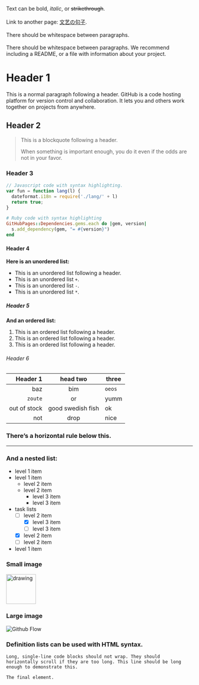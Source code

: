 Text can be bold, _italic_, or ~~strikethrough~~.<br />
</br>
Link to another page: [文艺の句子](https://Sorrv.github.io/JuZi.html).<br>
</br>
There should be whitespace between paragraphs.</br>
</br>
There should be whitespace between paragraphs. We recommend including a README, or a file with information about your project.

# Header 1
This is a normal paragraph following a header. GitHub is a code hosting platform for version control and collaboration. It lets you and others work together on projects from anywhere.

## Header 2
> This is a blockquote following a header.
> 
> When something is important enough, you do it even if the odds are not in your favor.

### Header 3
```javascript
// Javascript code with syntax highlighting.
var fun = function lang(l) {
  dateformat.i18n = require('./lang/' + l)
  return true;
}
```
```ruby
# Ruby code with syntax highlighting
GitHubPages::Dependencies.gems.each do |gem, version|
  s.add_dependency(gem, "= #{version}")
end
```

#### Header 4
**Here is an unordered list:**
- This is an unordered list following a header.
- This is an unordered list `+`.
- This is an unordered list `-`.
- This is an unordered list `*`.

##### Header 5
**And an ordered list:**
1. This is an ordered list following a header.
2. This is an ordered list following a header.
3. This is an ordered list following a header.

###### Header 6
| Header 1 |head two | three|
| -: | :-: | --- |
| baz | bim | `oeos` |
|`zoute`| or | yumm|
| out of stock | good swedish fish | ok |
| not | drop | nice |

### There’s a horizontal rule below this.
___

### And a nested list:
- level 1 item
- level 1 item
  - level 2 item
  - level 2 item
    - level 3 item
    - level 3 item 
- task lists
  - [ ] level 2 item
    - [x] level 3 item
    - [ ] level 3 item
  - [x] level 2 item
  - [ ] level 2 item
- level 1 item

### Small image
<img src="https://github.githubassets.com/pinned-octocat.svg" alt="drawing" width="80"/>

### Large image
![Github Flow](https://guides.github.com/activities/hello-world/branching.png)

### Definition lists can be used with HTML syntax.

```
Long, single-line code blocks should not wrap. They should horizontally scroll if they are too long. This line should be long enough to demonstrate this.
```
`The final element.`
